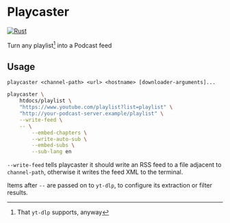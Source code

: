 # Playcaster

[![Rust](https://github.com/ticky/playcaster/actions/workflows/rust.yml/badge.svg)](https://github.com/ticky/playcaster/actions/workflows/rust.yml)

Turn any playlist[^1] into a Podcast feed

## Usage

`playcaster <channel-path> <url> <hostname> [downloader-arguments]...`

```sh
playcaster \
	htdocs/playlist \
	"https://www.youtube.com/playlist?list=playlist" \
	"http://your-podcast-server.example/playlist" \
	--write-feed \
	-- \
		--embed-chapters \
		--write-auto-sub \
		--embed-subs \
		--sub-lang en
```

`--write-feed` tells playcaster it should write an RSS feed to a file adjacent to `channel-path`, otherwise it writes the feed XML to the terminal.

Items after `--` are passed on to `yt-dlp`, to configure its extraction or filter results.

[^1]: That `yt-dlp` supports, anyway
